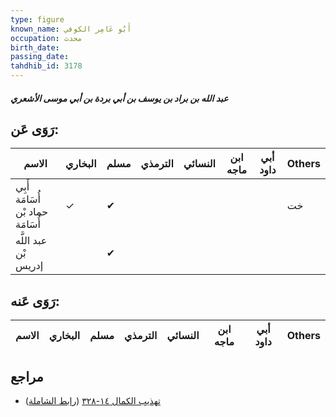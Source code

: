 ```yaml
---
type: figure
known_name: أَبُو عَامِر الكوفي
occupation: محدث
birth_date:
passing_date:
tahdhib_id: 3178
---
```

##### عبد الله بن براد بن يوسف بن أبي بردة بن أبي موسى الأشعري

## رَوَى عَن:
| الاسم                            | البخاري | مسلم | الترمذي | النسائي | ابن ماجه | أبي داود | Others |
| -------------------------------- | ------- | ---- | ------- | ------- | -------- | -------- | ------ |
| أَبِي أُسَامَة حماد بْن أُسَامَة | ✓       | ✔    |         |         |          |          | خت     |
| عبد اللَّه بْن إدريس             |         | ✔    |         |         |          |          |        |
## رَوَى عَنه:
| الاسم | البخاري | مسلم | الترمذي | النسائي | ابن ماجه | أبي داود | Others |
| ----- | ------- | ---- | ------- | ------- | -------- | -------- | ------ |
## مراجع
- [تهذيب الكمال ١٤-٣٢٨](obsidian://open?vault=Tahdhib-al-Kamal&file=Figures/٣١٧٨-عبد%20الله%20بن%20براد%20بن%20يوسف%20بن%20أبي%20بردة%20بن%20أبي%20موسى%20الأشعري) ([رابط الشاملة](https://shamela.ws/book/3722/7256))